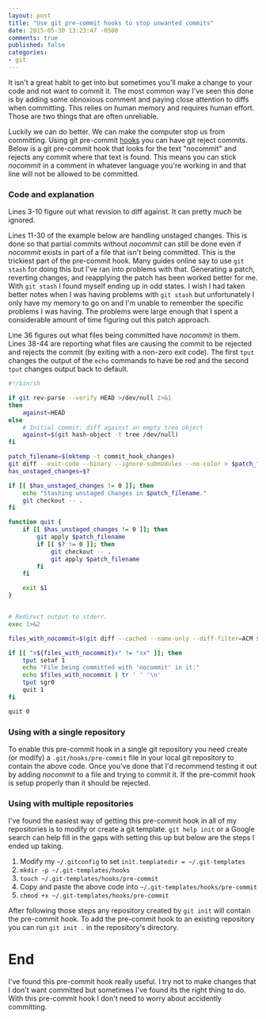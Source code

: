 ```yaml
---
layout: post
title: "Use git pre-commit hooks to stop unwanted commits"
date: 2015-05-30 13:23:47 -0500
comments: true
published: false
categories: 
- git
---
```


It isn't a great habit to get into but sometimes you'll make a change
to your code and not want to commit it. The most common way I've seen
this done is by adding some obnoxious comment and paying close
attention to diffs when committing. This relies on human memory and
requires human effort. Those are two things that are often unreliable.

Luckily we can do better. We can make the computer stop us from
committing. Using git pre-commit
[hooks](https://git-scm.com/docs/githooks) you can have git reject
commits. Below is a git pre-commit hook that looks for the text
"nocommit" and rejects any commit where that text is found. This means
you can stick _nocommit_ in a comment in whatever language you're
working in and that line will not be allowed to be committed.

### Code and explanation

Lines 3-10 figure out what revision to diff against. It can pretty
much be ignored.

Lines 11-30 of the example below are handling unstaged changes. This
is done so that partial commits without _nocommit_ can still be done
even if _nocommit_ exists in part of a file that isn't being
committed. This is the trickiest part of the pre-commit hook. Many
guides online say to use `git stash` for doing this but I've ran into
problems with that. Generating a patch, reverting changes, and
reapplying the patch has been worked better for me. With `git stash` I
found myself ending up in odd states. I wish I had taken better notes
when I was having problems with `git stash` but unfortunately I only
have my memory to go on and I'm unable to remember the specific
problems I was having. The problems were large enough that I spent a
considerable amount of time figuring out this patch approach.

Line 36 figures out what files being committed have _nocommit_ in
them. Lines 38-44 are reporting what files are causing the commit to
be rejected and rejects the commit (by exiting with a non-zero exit
code). The first `tput` changes the output of the `echo` commands to
have be red and the second `tput` changes output back to default.


```bash
#!/bin/sh

if git rev-parse --verify HEAD >/dev/null 2>&1
then
    against=HEAD
else
    # Initial commit: diff against an empty tree object
    against=$(git hash-object -t tree /dev/null)
fi

patch_filename=$(mktemp -t commit_hook_changes)
git diff --exit-code --binary --ignore-submodules --no-color > $patch_filename
has_unstaged_changes=$?

if [[ $has_unstaged_changes != 0 ]]; then
    echo "Stashing unstaged changes in $patch_filename."
    git checkout -- .
fi

function quit {
    if [[ $has_unstaged_changes != 0 ]]; then
        git apply $patch_filename
        if [[ $? != 0 ]]; then
            git checkout -- .
            git apply $patch_filename
        fi
    fi

    exit $1
}


# Redirect output to stderr.
exec 1>&2

files_with_nocommit=$(git diff --cached --name-only --diff-filter=ACM $against | xargs grep -i "nocommit" -l | tr '\n' ' ')

if [[ "x${files_with_nocommit}x" != "xx" ]]; then
    tput setaf 1
    echo "File being committed with 'nocommit' in it:"
    echo $files_with_nocommit | tr ' ' '\n'
    tput sgr0
    quit 1
fi

quit 0
```

### Using with a single repository

To enable this pre-commit hook in a single git repository you need
create (or modify) a `.git/hooks/pre-commit` file in your local git
repository to contain the above code. Once you've done that I'd
recommend testing it out by adding _nocommit_ to a file and trying to
commit it. If the pre-commit hook is setup properly than it should be
rejected.

### Using with multiple repositories

I've found the easiest way of getting this pre-commit hook in all of
my repositories is to modify or create a git template. `git help init`
or a Google search can help fill in the gaps with setting this up but
below are the steps I ended up taking.

1. Modify my `~/.gitconfig` to set `init.templatedir =
   ~/.git-templates`
1. `mkdir -p ~/.git-templates/hooks`
1. `touch ~/.git-templates/hooks/pre-commit`
1. Copy and paste the above code into
   `~/.git-templates/hooks/pre-commit`
1. `chmod +x ~/.git-templates/hooks/pre-commit`

After following those steps any repository created by `git init` will
contain the pre-commit hook. To add the pre-commit hook to an existing
repository you can run `git init .` in the repository's directory.

# End

I've found this pre-commit hook really useful. I try not to make
changes that I don't want committed but sometimes I've found its the
right thing to do. With this pre-commit hook I don't need to worry
about accidently committing.
